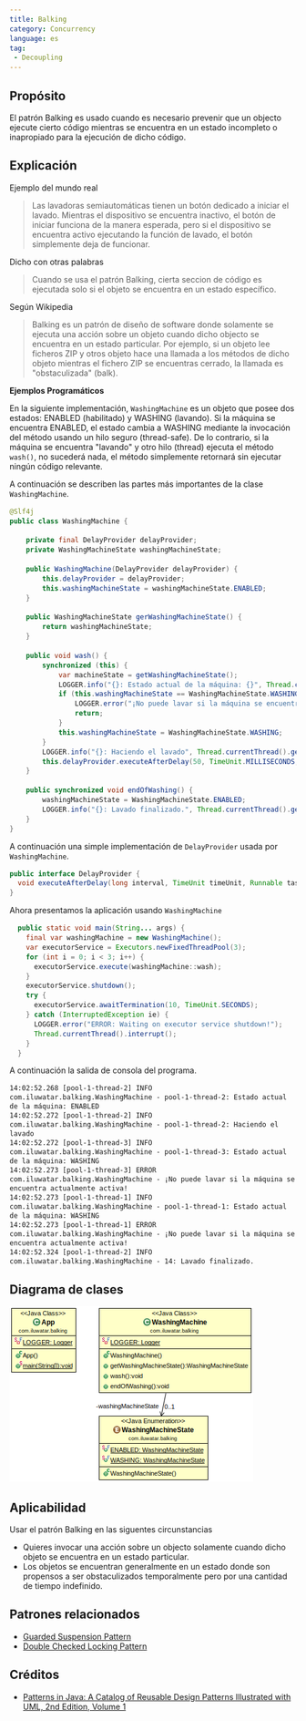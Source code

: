 ```yaml
---
title: Balking
category: Concurrency
language: es
tag:
 - Decoupling
---
```


## Propósito

El patrón Balking es usado cuando es necesario prevenir que un objecto ejecute cierto código mientras se encuentra en un estado incompleto o inapropiado para la ejecución de dicho código.

## Explicación

Ejemplo del mundo real

> Las lavadoras semiautomáticas tienen un botón dedicado a iniciar el lavado. Mientras el dispositivo
> se encuentra inactivo, el botón de iniciar funciona de la manera esperada, pero si el dispositivo 
> se encuentra activo ejecutando la función de lavado, el botón simplemente deja de funcionar. 

Dicho con otras palabras

> Cuando se usa el patrón Balking, cierta seccion de código es ejecutada solo si el objeto se 
> encuentra en un estado específico. 

Según Wikipedia

> Balking es un patrón de diseño de software donde solamente se ejecuta una acción sobre un objeto 
> cuando dicho objecto se encuentra en un estado particular. Por ejemplo, si un objeto lee ficheros ZIP y 
> otros objeto hace una llamada a los métodos de dicho objeto mientras el fichero ZIP se encuentras cerrado,
> la llamada es "obstaculizada" (balk).

**Ejemplos Programáticos**

En la siguiente implementación, `WashingMachine` es un objeto que posee dos estados: ENABLED (habilitado) y WASHING (lavando). Si la máquina se encuentra ENABLED, el estado cambia a WASHING mediante la invocación del método usando un hilo seguro (thread-safe). De lo contrario, si la máquina se encuentra "lavando" y otro hilo (thread) ejecuta el método `wash()`, no sucederá nada, el método simplemente retornará sin ejecutar ningún código relevante.

A continuación se describen las partes más importantes de la clase `WashingMachine`.

```java
@Slf4j
public class WashingMachine {
    
    private final DelayProvider delayProvider;
    private WashingMachineState washingMachineState;

    public WashingMachine(DelayProvider delayProvider) {
        this.delayProvider = delayProvider;
        this.washingMachineState = washingMachineState.ENABLED;
    }

    public WashingMachineState gerWashingMachineState() {
        return washingMachineState;
    }

    public void wash() {
        synchronized (this) {
            var machineState = getWashingMachineState();
            LOGGER.info("{}: Estado actual de la máquina: {}", Thread.currentThread().getName(), machineState);
            if (this.washingMachineState == WashingMachineState.WASHING) {
                LOGGER.error("¡No puede lavar si la máquina se encuentra actualmente activa!");
                return;
            }
            this.washingMachineState = WashingMachineState.WASHING;
        }
        LOGGER.info("{}: Haciendo el lavado", Thread.currentThread().getName());
        this.delayProvider.executeAfterDelay(50, TimeUnit.MILLISECONDS, this::endOfWashing); 
    }

    public synchronized void endOfWashing() {
        washingMachineState = WashingMachineState.ENABLED;
        LOGGER.info("{}: Lavado finalizado.", Thread.currentThread().getId();)
    }
}
```

A continuación una simple implementación de `DelayProvider` usada por `WashingMachine`.

```java
public interface DelayProvider {
  void executeAfterDelay(long interval, TimeUnit timeUnit, Runnable task);
}
```

Ahora presentamos la aplicación usando `WashingMachine`

```java
  public static void main(String... args) {
    final var washingMachine = new WashingMachine();
    var executorService = Executors.newFixedThreadPool(3);
    for (int i = 0; i < 3; i++) {
      executorService.execute(washingMachine::wash);
    }
    executorService.shutdown();
    try {
      executorService.awaitTermination(10, TimeUnit.SECONDS);
    } catch (InterruptedException ie) {
      LOGGER.error("ERROR: Waiting on executor service shutdown!");
      Thread.currentThread().interrupt();
    }
  }
```

A continuación la salida de consola del programa. 

```
14:02:52.268 [pool-1-thread-2] INFO com.iluwatar.balking.WashingMachine - pool-1-thread-2: Estado actual de la máquina: ENABLED
14:02:52.272 [pool-1-thread-2] INFO com.iluwatar.balking.WashingMachine - pool-1-thread-2: Haciendo el lavado
14:02:52.272 [pool-1-thread-3] INFO com.iluwatar.balking.WashingMachine - pool-1-thread-3: Estado actual de la máquina: WASHING
14:02:52.273 [pool-1-thread-3] ERROR com.iluwatar.balking.WashingMachine - ¡No puede lavar si la máquina se encuentra actualmente activa!
14:02:52.273 [pool-1-thread-1] INFO com.iluwatar.balking.WashingMachine - pool-1-thread-1: Estado actual de la máquina: WASHING
14:02:52.273 [pool-1-thread-1] ERROR com.iluwatar.balking.WashingMachine - ¡No puede lavar si la máquina se encuentra actualmente activa!
14:02:52.324 [pool-1-thread-2] INFO com.iluwatar.balking.WashingMachine - 14: Lavado finalizado.
```

## Diagrama de clases

![alt text](../../../balking/etc/balking.png "Diagrama de clases de Balking")

## Aplicabilidad

Usar el patrón Balking en las siguentes circunstancias

* Quieres invocar una acción sobre un objecto solamente cuando dicho objeto se encuentra en un estado particular.
* Los objetos se encuentran generalmente en un estado donde son propensos a ser obstaculizados temporalmente pero por una cantidad de tiempo indefinido.

## Patrones relacionados

* [Guarded Suspension Pattern](https://java-design-patterns.com/patterns/guarded-suspension/)
* [Double Checked Locking Pattern](https://java-design-patterns.com/patterns/double-checked-locking/)

## Créditos

* [Patterns in Java: A Catalog of Reusable Design Patterns Illustrated with UML, 2nd Edition, Volume 1](https://www.amazon.com/gp/product/0471227293/ref=as_li_qf_asin_il_tl?ie=UTF8&tag=javadesignpat-20&creative=9325&linkCode=as2&creativeASIN=0471227293&linkId=0e39a59ffaab93fb476036fecb637b99)
